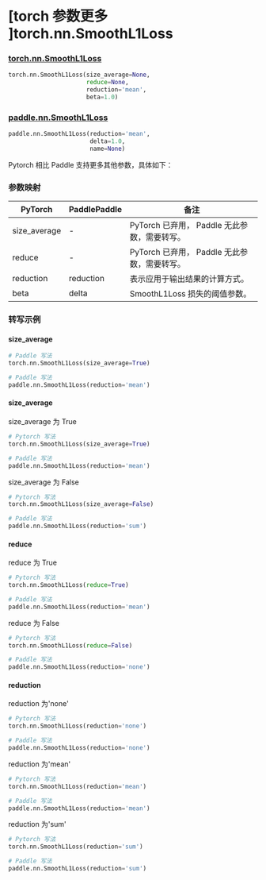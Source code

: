 # [torch 参数更多 ]torch.nn.SmoothL1Loss
### [torch.nn.SmoothL1Loss](https://pytorch.org/docs/stable/generated/torch.nn.SmoothL1Loss.html?highlight=smoothl1loss#torch.nn.SmoothL1Loss)

```python
torch.nn.SmoothL1Loss(size_average=None,
                      reduce=None,
                      reduction='mean',
                      beta=1.0)
```

### [paddle.nn.SmoothL1Loss](https://www.paddlepaddle.org.cn/documentation/docs/zh/api/paddle/nn/SmoothL1Loss_cn.html#smoothl1loss)

```python
paddle.nn.SmoothL1Loss(reduction='mean',
                       delta=1.0,
                       name=None)
```

Pytorch 相比 Paddle 支持更多其他参数，具体如下：
### 参数映射
| PyTorch       | PaddlePaddle | 备注                                                   |
| ------------- | ------------ | ------------------------------------------------------ |
| size_average  | -            | PyTorch 已弃用， Paddle 无此参数，需要转写。 |
| reduce        | -            | PyTorch 已弃用， Paddle 无此参数，需要转写。 |
| reduction        | reduction            | 表示应用于输出结果的计算方式。 |
| beta          | delta        | SmoothL1Loss 损失的阈值参数。  |

### 转写示例
#### size_average
```python
# Paddle 写法
torch.nn.SmoothL1Loss(size_average=True)

# Paddle 写法
paddle.nn.SmoothL1Loss(reduction='mean')
```

#### size_average
size_average 为 True
```python
# Pytorch 写法
torch.nn.SmoothL1Loss(size_average=True)

# Paddle 写法
paddle.nn.SmoothL1Loss(reduction='mean')

```

size_average 为 False
```python
# Pytorch 写法
torch.nn.SmoothL1Loss(size_average=False)

# Paddle 写法
paddle.nn.SmoothL1Loss(reduction='sum')
```

#### reduce
reduce 为 True
```python
# Pytorch 写法
torch.nn.SmoothL1Loss(reduce=True)

# Paddle 写法
paddle.nn.SmoothL1Loss(reduction='mean')
```

reduce 为 False
```python
# Pytorch 写法
torch.nn.SmoothL1Loss(reduce=False)

# Paddle 写法
paddle.nn.SmoothL1Loss(reduction='none')
```

#### reduction
reduction 为'none'
```python
# Pytorch 写法
torch.nn.SmoothL1Loss(reduction='none')

# Paddle 写法
paddle.nn.SmoothL1Loss(reduction='none')
```

reduction 为'mean'
```python
# Pytorch 写法
torch.nn.SmoothL1Loss(reduction='mean')

# Paddle 写法
paddle.nn.SmoothL1Loss(reduction='mean')
```

reduction 为'sum'
```python
# Pytorch 写法
torch.nn.SmoothL1Loss(reduction='sum')

# Paddle 写法
paddle.nn.SmoothL1Loss(reduction='sum')
```
